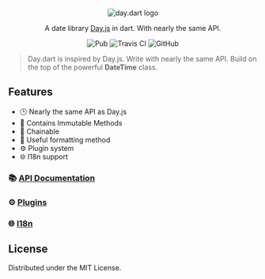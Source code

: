 <br />
<br />
<br />

<p align="center">
  <img src="https://github.com/g1eny0ung/day.dart/blob/master/day.dart.png?raw=true" alt="day.dart logo" />
</p>
<p align="center">A date library <a href="https://github.com/iamkun/dayjs/">Day.js</a> in dart. With nearly the same API.</p>

<p align="center">
  <img alt="Pub" src="https://img.shields.io/pub/v/day.svg">
  <img src="https://travis-ci.org/dayjs/day.dart.svg?branch=master" alt="Travis CI" />
  <img alt="GitHub" src="https://img.shields.io/github/license/g1eny0ung/day.dart.svg">
</p>

> Day.dart is inspired by Day.js. Write with nearly the same API. Build on the top of the powerful **DateTime** class.

## Features

- 🕒 Nearly the same API as Day.js
- 💪 Contains Immutable Methods
- 🔗 Chainable
- 👀 Useful formatting method
- ⚙️ Plugin system
- 🌐 I18n support

### 📚 [API Documentation](https://github.com/g1eny0ung/day.dart/blob/master/API.md)

### ⚙️ [Plugins](https://github.com/g1eny0ung/day.dart/blob/master/PLUGINS.md)

### 🌐 [I18n](https://github.com/g1eny0ung/day.dart/blob/master/I18N.md)

## License

Distributed under the MIT License.
